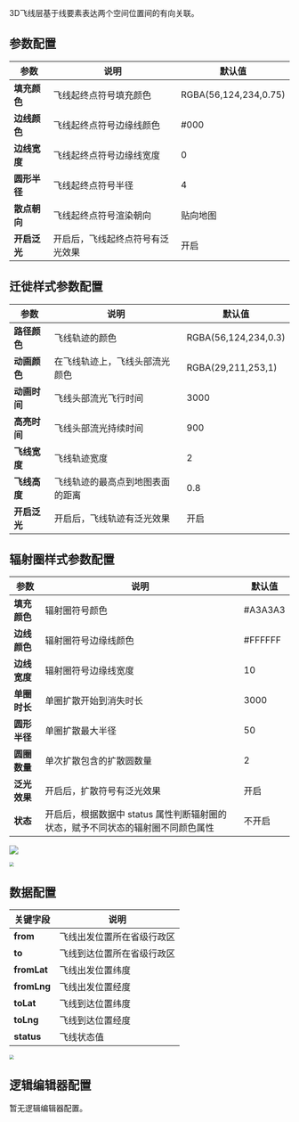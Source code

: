 3D飞线层基于线要素表达两个空间位置间的有向关联。	

## 参数配置
| 参数 | 说明 | 默认值 |
| --- | --- | --- |
| **填充颜色** | 飞线起终点符号填充颜色 |RGBA(56,124,234,0.75) |
| **边线颜色** | 飞线起终点符号边缘线颜色|#000 |
| **边线宽度** | 飞线起终点符号边缘线宽度 |0 |
| **圆形半径** | 飞线起终点符号半径 | 4 |
| **散点朝向** | 飞线起终点符号渲染朝向 | 贴向地图 |
| **开启泛光** | 开启后，飞线起终点符号有泛光效果 | 开启 |

## 迁徙样式参数配置
| 参数 | 说明 | 默认值 |
| --- | --- | --- |
| **路径颜色** | 飞线轨迹的颜色 |RGBA(56,124,234,0.3) |
| **动画颜色** | 在飞线轨迹上，飞线头部流光颜色|RGBA(29,211,253,1) |
| **动画时间** | 飞线头部流光飞行时间 |3000 |
| **高亮时间** | 飞线头部流光持续时间 | 900 |
| **飞线宽度** | 飞线轨迹宽度 | 2 |
| **飞线高度** | 飞线轨迹的最高点到地图表面的距离 | 0.8 |
| **开启泛光** | 开启后，飞线轨迹有泛光效果 | 开启 |

## 辐射圈样式参数配置
| 参数 | 说明 | 默认值 |
| --- | --- | --- |
| **填充颜色** | 辐射圈符号颜色 |#A3A3A3 |
| **边线颜色** | 辐射圈符号边缘线颜色|#FFFFFF |
| **边线宽度** | 辐射圈符号边缘线宽度 |10 |
| **单圈时长** | 单圈扩散开始到消失时长 | 3000 |
| **圆形半径** | 单圈扩散最大半径 | 50 |
| **圆圈数量** | 单次扩散包含的扩散圆数量 | 2 |
| **泛光效果** | 开启后，扩散符号有泛光效果 | 开启 |
| **状态** | 开启后，根据数据中 status 属性判断辐射圈的状态，赋予不同状态的辐射圈不同颜色属性 | 不开启 |

![](https://qcloudimg.tencent-cloud.cn/raw/4070f513f63c11495fc93823606d9467.png)

<img src="https://qcloudimg.tencent-cloud.cn/raw/01bb4e54efde002857e5cab190d9a6f5.png"  style="zoom:50%;">

## 数据配置
| 关键字段 | 说明 |
| --- | --- |
| **from** | 飞线出发位置所在省级行政区 |
| **to** | 飞线到达位置所在省级行政区 |
| **fromLat** | 飞线出发位置纬度 |
| **fromLng** | 飞线出发位置经度 |
| **toLat** | 飞线到达位置纬度 |
| **toLng** | 飞线到达位置经度 |
| **status** | 飞线状态值 |

<img src="https://qcloudimg.tencent-cloud.cn/raw/efa94a737d05dd6954412d955ea9dbc0.png"  style="zoom:50%;">

## 逻辑编辑器配置
暂无逻辑编辑器配置。
